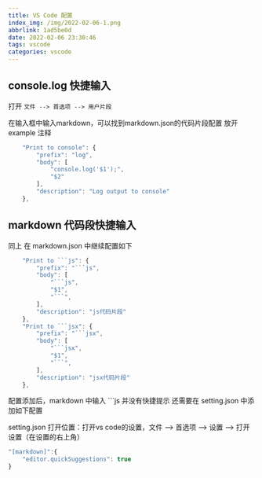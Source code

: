 ```yaml
---
title: VS Code 配置
index_img: /img/2022-02-06-1.png
abbrlink: 1ad5be0d
date: 2022-02-06 23:30:46
tags: vscode
categories: vscode
---
```


## console.log 快捷输入

打开 `文件 --> 首选项 --> 用户片段`

在输入框中输入markdown，可以找到markdown.json的代码片段配置 放开 example 注释

```js
	"Print to console": {
		"prefix": "log",
		"body": [
			"console.log('$1');",
			"$2"
		],
		"description": "Log output to console"
	},
```

## markdown 代码段快捷输入

同上 在 markdown.json 中继续配置如下

```js
	"Print to ```js": {
		"prefix": "```js",
		"body": [
			"```js",
			"$1",
			"```",
		],
		"description": "js代码片段"
	},
	"Print to ```jsx": {
		"prefix": "```jsx",
		"body": [
			"```jsx",
			"$1",
			"```",
		],
		"description": "jsx代码片段"
	},
```

配置添加后，markdown 中输入 ```js 并没有快捷提示 还需要在 setting.json 中添加如下配置

setting.json 打开位置：打开vs code的设置，文件 --> 首选项 --> 设置 --> 打开设置（在设置的右上角）

```js
"[markdown]":{
    "editor.quickSuggestions": true
}
```